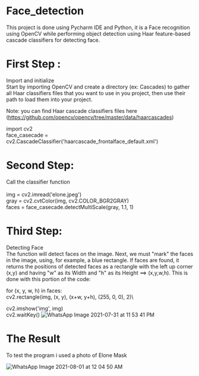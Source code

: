 # Face_detection

This project is done using Pycharm IDE and Python, it is a Face recognition using OpenCV while performing object detection using Haar feature-based cascade classifiers for detecting face.

# First Step :
Import and initialize\
Start by importing OpenCV and create a directory (ex: Cascades) to gather all Haar classifiers files that you want to use in you project, then use their path to load them into your project.

Note: you can find Haar cascade classifiers files here (https://github.com/opencv/opencv/tree/master/data/haarcascades)

import cv2\
face_casecade = cv2.CascadeClassifier('haarcascade_frontalface_default.xml')

# Second Step:
Call the classifier function\
\
img = cv2.imread('elone.jpeg')\
gray = cv2.cvtColor(img, cv2.COLOR_BGR2GRAY)\
faces = face_casecade.detectMultiScale(gray, 1.1, 1)

# Third Step:
Detecting Face\
The function will detect faces on the image. Next, we must "mark" the faces in the image, using, for example, a blue rectangle. If faces are found, it returns the positions of detected faces as a rectangle with the left up corner (x,y) and having "w" as its Width and "h" as its Height ==> (x,y,w,h). This is done with this portion of the code:

for (x, y, w, h) in faces:\
    cv2.rectangle(img, (x, y), (x+w, y+h), (255, 0, 0), 2)\

cv2.imshow('img', img)\
cv2.waitKey()
![WhatsApp Image 2021-07-31 at 11 53 41 PM](https://user-images.githubusercontent.com/86194970/127752283-b9292dce-ea9b-41f2-8022-b5eef9e6ad7e.jpeg)

# The Result
To test the program i used a photo of Elone Mask

![WhatsApp Image 2021-08-01 at 12 04 50 AM](https://user-images.githubusercontent.com/86194970/127752367-892075d5-b61a-4e5f-aef1-4509188da290.jpeg)
